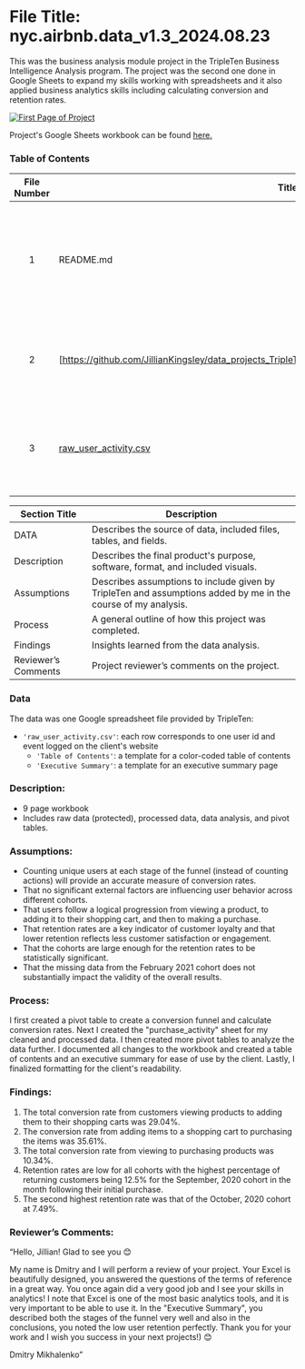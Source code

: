 ﻿# File Title: nyc.airbnb.data_v1.3_2024.08.23

This was the business analysis module project in the TripleTen Business Intelligence Analysis program. The project was the second one done in Google Sheets to expand my skills working with spreadsheets and it also applied business analytics skills including calculating conversion and retention rates.

[<img src="https://github.com/Tiffany-Bergett/Data_projects_TripleTen/blob/main/Images/Project1Pic.png" alt="First Page of Project">](https://docs.google.com/spreadsheets/d/1ylkhNU3wNnf1mYEA9I-wngYnJjapI0_dXW0JpJ0Qrlk/edit?gid=868644233#gid=868644233)


Project's Google Sheets workbook can be found <a href='https://docs.google.com/spreadsheets/d/1ylkhNU3wNnf1mYEA9I-wngYnJjapI0_dXW0JpJ0Qrlk/edit?gid=868644233#gid=868644233'><u>here</u>.</a>

### Table of Contents
| File Number | Title | Description |
| :-----------: | ----------- |----------- |
| 1 | README.md | This current page with all relevant information about the project, just past the Table of contents. |
| 2 | [https://github.com/JillianKingsley/data_projects_TripleTen/blob/main/Advanced_Spreadsheets_Rubric.pdf) | A .docx file with the provided project instructions from TripleTen. |
| 3 | [raw_user_activity.csv](https://github.com/JillianKingsley/data_projects_TripleTen/blob/main/nyc_airbnb_data%20-%20data_dictionary.csv) | The original data file provided by TripleTen that was used in the analysis of this project. |

| Section Title | Description |
| ----------- |----------- |
| DATA | Describes the source of data, included files, tables, and fields. |
| Description | Describes the final product's purpose, software, format, and included visuals. |
| Assumptions | Describes assumptions to include given by TripleTen and assumptions added by me in the course of my analysis. |
| Process | A general outline of how this project was completed. |
| Findings | Insights learned from the data analysis. |
| Reviewer’s Comments | Project reviewer’s comments on the project. |

### Data
The data was one Google spreadsheet file provided by TripleTen:
- `'raw_user_activity.csv'`: each row corresponds to one user id and event logged on the client's website
    - `'Table of Contents'`: a template for a color-coded table of contents
    - `'Executive Summary'`: a template for an executive summary page

### Description:
- 9 page workbook
- Includes raw data (protected), processed data, data analysis, and pivot tables.

### Assumptions:
- Counting unique users at each stage of the funnel (instead of counting actions) will provide an accurate measure of conversion rates.
- That no significant external factors are influencing user behavior across different cohorts.	
- That users follow a logical progression from viewing a product, to adding it to their shopping cart, and then to making a purchase.
- That retention rates are a key indicator of customer loyalty and that lower retention reflects less customer satisfaction or engagement.
- That the cohorts are large enough for the retention rates to be statistically significant.
- That the missing data from the February 2021 cohort does not substantially impact the validity of the overall results.

### Process:
I first created a pivot table to create a conversion funnel and calculate conversion rates.
Next I created the "purchase_activity" sheet for my cleaned and processed data.
I then created more pivot tables to analyze the data further.
I documented all changes to the workbook and created a table of contents and an executive summary for ease of use by the client.
Lastly, I finalized formatting for the client's readability.

### Findings:
1. The total conversion rate from customers viewing products to adding them to their shopping carts was 29.04%.			
2. The conversion rate from adding items to a shopping cart to purchasing the items was 35.61%. 	
3. The total conversion rate from viewing to purchasing products was 10.34%.			
4. Retention rates are low for all cohorts with the highest percentage of returning customers being 12.5% for the September, 2020 cohort in the month following their initial purchase. 
5. The second highest retention rate was that of the October, 2020 cohort at 7.49%.

### Reviewer’s Comments:
“Hello, Jillian! Glad to see you 😊

My name is Dmitry and I will perform a review of your project.
Your Excel is beautifully designed, you answered the questions of the terms of reference in a great way. You once again did a very good job and I see your skills in analytics! I note that Excel is one of the most basic analytics tools, and it is very important to be able to use it.
In the "Executive Summary", you described both the stages of the funnel very well and also in the conclusions, you noted the low user retention perfectly.
Thank you for your work and I wish you success in your next projects!) 😊

Dmitry Mikhalenko”
